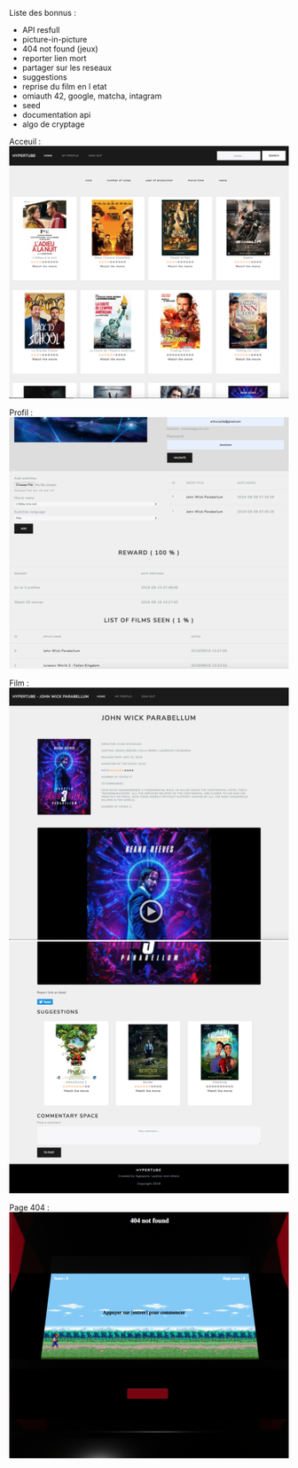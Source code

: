 Liste des bonnus : 

- API resfull
- picture-in-picture
- 404 not found (jeux)
- reporter lien mort
- partager sur les reseaux
- suggestions
- reprise du film en l etat
- omiauth 42, google, matcha, intagram
- seed
- documentation api
- algo de cryptage


Acceuil : 
![Alt text](photos/git_img/1.png?raw=true "Title")

Profil : 
![Alt text](photos/git_img/5.png?raw=true "Title")

Film : 
![Alt text](photos/git_img/2.png?raw=true "Title")
![Alt text](photos/git_img/3.png?raw=true "Title")

Page 404 : 
![Alt text](photos/git_img/4.png?raw=true "Title")